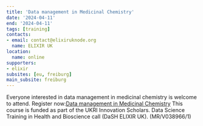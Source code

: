 ```yaml
---
title: 'Data management in Medicinal Chemistry'
date: '2024-04-11'
end: '2024-04-11'
tags: [training]
contacts:
- email: contact@elixiruknode.org
  name: ELIXIR UK
location:
  name: online
supporters:
- elixir
subsites: [eu, freiburg]
main_subsite: freiburg
---
```

Everyone interested in data management in medicinal chemistry is welcome to attend.
Register now:[Data management in Medicinal Chemistry](https://elixiruknode.org/news/2024/data-management-medicinal-chemistry/)
This course is funded as part of the UKRI Innovation Scholars. Data Science Training in Health and Bioscience call (DaSH ELIXIR UK). (MR/V038966/1)

